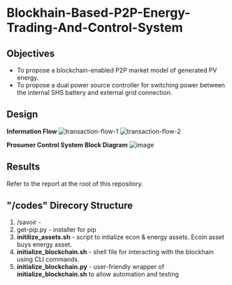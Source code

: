 # Blockhain-Based-P2P-Energy-Trading-And-Control-System
## Objectives
- To propose a blockchain-enabled P2P market model of generated PV energy.
- To propose a dual power source controller for switching power between the internal SHS battery and external grid connection.

## Design
**Information Flow**
	![transaction-flow-1](https://github.com/kkimanzi/Blockhain-Based-P2P-Energy-Trading-And-Control-System/assets/62201012/f8ce34ec-0fa5-4505-9887-f9a40f933e91)
 ![transaction-flow-2](https://github.com/kkimanzi/Blockhain-Based-P2P-Energy-Trading-And-Control-System/assets/62201012/152d97d3-1ddd-4583-860e-3f06d86e0625)

**Prosumer Control System Block Diagram**
![image](https://github.com/kkimanzi/Blockhain-Based-P2P-Energy-Trading-And-Control-System/assets/62201012/dbc5c51a-640c-41ad-b2e0-a950b25e24ad)

## Results
Refer to the report at the root of this repository.

## "/codes" Direcory Structure
1. /savoir - 
2. get-pip.py - installer for pip
3. **initilize_assets.sh** - script to intialize econ & energy assets. Ecoin asset buys energy asset.
4. **initialize_blockchain.sh** - shell file for interacting with the blockhain using CLI commands.
5. **initialize_blockchain.py** - user-friendly wrapper of **initialize_blockchain.sh** to allow automation and testing
   
